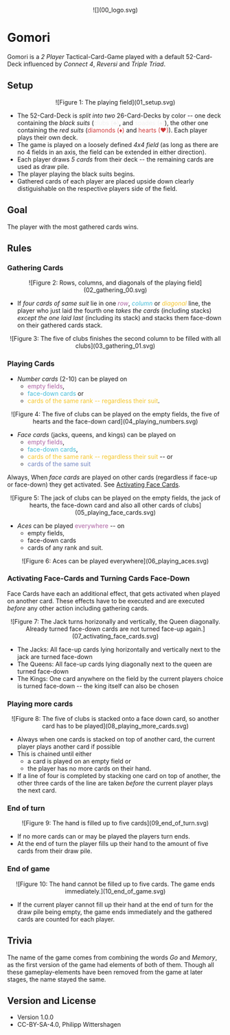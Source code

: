 <p align="center">
![](00_logo.svg)
</p>

# Gomori

Gomori is a *2 Player* Tactical-Card-Game played with a default 52-Card-Deck influenced by _Connect 4_, _Reversi_ and _Triple Triad_.

## Setup

<p align="center">
![Figure 1: The playing field](01_setup.svg)
</p>

- The 52-Card-Deck is *split into two* 26-Card-Decks by color -- one deck containing the *black suits*
  (<span style="color:#f1f1f1">clubs (♣)</span>, and <span style="color:#f1f1f1">spades (♠)</span>),
  the other one containing the *red suits* (<span style="color:#cf3b3b">diamonds (♦)</span> and
  <span style="color:#cf3b3b">hearts (♥)</span>). Each player plays their own deck.
- The game is played on a loosely defined *4x4 field* (as long as there are no 4 fields in an axis,
  the field can be extended in either direction).
- Each player draws *5 cards* from their deck -- the remaining cards are used as draw pile.
- The player playing the black suits begins.
- Gathered cards of each player are placed upside down clearly distiguishable on the respective players side of the field.

## Goal

The player with the most gathered cards wins.

## Rules

### Gathering Cards

<p align="center">
![Figure 2: Rows, columns, and diagonals of the playing field](02_gathering_00.svg)
</p>

- If *four cards of same suit* lie in one <span style="color:#ae63a4">_row_</span>,
  <span style="color:#43bdd8">_column_</span> or <span style="color:#f5c62b">_diagonal_</span> line,
  the player who just laid the fourth one *takes the cards* (including stacks)
  *except the one laid last* (including its stack) and stacks them face-down on their gathered cards stack.

<p align="center">
![Figure 3: The five of clubs finishes the second column to be filled with all clubs](03_gathering_01.svg)
</p>

### Playing Cards

- *Number cards* (2-10) can be played on
  - <span style="color:#ae63a4">empty fields</span>,
  - <span style="color:#43bdd8">face-down cards</span> or
  - <span style="color:#f5c62b">cards of the same rank -- regardless their suit</span>.

<p align="center">
![Figure 4: The five of clubs can be played on the empty fields, the five of hearts and the face-down card](04_playing_numbers.svg)
</p>

- *Face cards* (jacks, queens, and kings) can be played on
  - <span style="color:#ae63a4">empty fields</span>,
  - <span style="color:#43bdd8">face-down cards</span>,
  - <span style="color:#f5c62b">cards of the same rank -- regardless their suit</span> -- or
  - <span style="color:#7587c2">cards of the same suit</span>

Always, When *face cards* are played on other cards (regardless if face-up or face-down) they get activated. See [Activating Face Cards](#activatingface-cardsandturningcardsface-down).

<p align="center">
![Figure 5: The jack of clubs can be played on the empty fields, the jack of hearts, the face-down card and also all other cards of clubs](05_playing_face_cards.svg)
</p>

- *Aces* can be played <span style="color:#ae63a4">everywhere</span> -- on
  - empty fields,
  - face-down cards
  - cards of any rank and suit.

<p align="center">
![Figure 6: Aces can be played everywhere](06_playing_aces.svg)
</p>

### Activating Face-Cards and Turning Cards Face-Down

Face Cards have each an additional effect, that gets activated when played on another card.
These effects have to be executed and are executed _before_ any other action including gathering cards.

<p align="center">
![Figure 7: The Jack turns horizonally and vertically, the Queen diagonally. Already turned face-down cards are not turned face-up again.](07_activating_face_cards.svg)
</p>

- The Jacks: All face-up cards lying horizontally and vertically next to the jack are turned face-down
- The Queens: All face-up cards lying diagonally next to the queen are turned face-down
- The Kings: One card anywhere on the field by the current players choice is turned face-down -- the king itself can also be chosen

### Playing more cards

<p align="center">
![Figure 8: The five of clubs is stacked onto a face down card, so another card has to be played](08_playing_more_cards.svg)
</p>

- Always when one cards is stacked on top of another card, the current player plays another card if possible
- This is chained until either
  - a card is played on an empty field or
  - the player has no more cards on their hand.
- If a line of four is completed by stacking one card on top of another, the other three cards of the line are taken _before_ the current player plays the next card.

### End of turn

<p align="center">
![Figure 9: The hand is filled up to five cards](09_end_of_turn.svg)
</p>

- If no more cards can or may be played the players turn ends.
- At the end of turn the player fills up their hand to the amount of five cards from their draw pile.

### End of game

<p align="center">
![Figure 10: The hand cannot be filled up to five cards. The game ends immediately.](10_end_of_game.svg)
</p>

- If the current player cannot fill up their hand at the end of turn for the draw pile being empty, the game ends immediately and the gathered cards are counted for each player.

## Trivia

The name of the game comes from combining the words _Go_ and _Memory_, as the first version of the game had elements of both of them. Though all these gameplay-elements have been removed from the game at later stages, the name stayed the same.

## Version and License
- Version 1.0.0
- CC-BY-SA-4.0, Philipp Wittershagen
